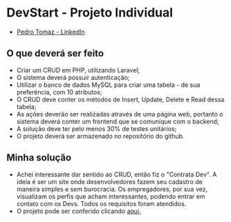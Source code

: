 # DevStart - Projeto Individual
* [Pedro Tomaz - LinkedIn](https://www.linkedin.com/in/pedro-henrique-tomaz-vieira-ti/)

## O que deverá ser feito
* Criar um CRUD em PHP, utilizando Laravel;
* O sistema deverá possuir autenticação;
* Utilizar o banco de dados MySQL para criar uma tabela - de sua preferência, com 10
atributos;
* O CRUD deve conter os métodos de Insert, Update, Delete e Read dessa tabela;
* As ações deverão ser realizadas através de uma página web, portanto o sistema deverá conter um frontend que se comunique com o backend;
* A solução deve ter pelo menos 30% de testes unitários;
* O projeto deverá ser armazenado no repositório do github.

## Minha solução
* Achei interessante dar sentido ao CRUD, então fiz o "Contrata Dev". A ideia é ser um site onde desenvolvedores fazem seu cadastro de maneira simples e sem burocracia. Os empregadores, por sua vez, visualizam os perfis que acham interessantes, podendo entrar em contato com os Devs. Todos os requisitos foram atendidos.
* O projeto pode ser conferido clicando [aqui.](http://projeto-individual-contratadev.herokuapp.com/)